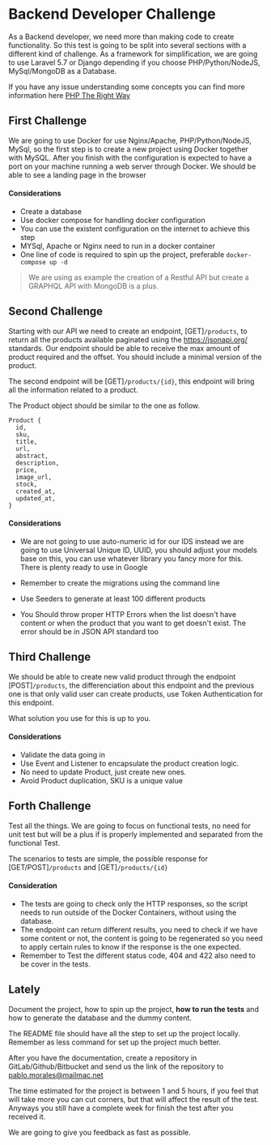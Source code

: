 # Backend Developer Challenge

As a Backend developer, we need more than making code to create functionality. So this test is going to be split into several sections with a different kind of challenge. As a framework for simplification, we are going to use Laravel 5.7 or Django depending if you choose PHP/Python/NodeJS, MySql/MongoDB as a Database. 

If you have any issue understanding some concepts you can find more information here [PHP The Right Way](https://phptherightway.com/)

## First Challenge

We are going to use Docker for use Nginx/Apache, PHP/Python/NodeJS, MySql, so the first step is to create a new project using Docker together with MySQL. After you finish with the configuration is expected to have a port on your machine running a web server through Docker. We should be able to see a landing page in the browser

#### Considerations
- Create a database
- Use docker compose for handling docker configuration
- You can use the existent configuration on the internet to achieve this step
- MYSql, Apache or Nginx need to run in a docker container 
- One line of code is required to spin up the project, preferable ```docker-compose up -d```


> We are using as example the creation of a Restful API but create a GRAPHQL API with MongoDB is a plus. 


## Second Challenge

Starting with our API we need to create an endpoint, [GET]```/products```, to return all the products available paginated using the https://jsonapi.org/ standards. Our endpoint should be able to receive the max amount of product required and the offset. You should include a minimal version of the product. 

The second endpoint will be [GET]```/products/{id}```, this endpoint will bring all the information related to a product. 

The Product object should be similar to the one as follow. 

```
Product {
  id, 
  sku,
  title, 
  url,
  abstract,
  description,
  price,
  image_url, 
  stock,
  created_at,
  updated_at,
}
```

#### Considerations

- We are not going to use auto-numeric id for our IDS instead we are going to use Universal Unique ID, UUID, you should adjust your models base on this, you can use whatever library you fancy more for this. There is plenty ready to use in Google
 
- Remember to create the migrations using the command line
- Use Seeders to generate at least 100 different products
- You Should throw proper HTTP Errors when the list doesn't have content or when the product that you want to get doesn't exist. The error should be in JSON API standard too


## Third Challenge

We should be able to create new valid product through the endpoint [POST]```/products```, the differenciation about this endpoint and the previous one is that only valid user can create products, use Token Authentication for this endpoint. 

What solution you use for this is up to you. 


#### Considerations 
- Validate the data going in
- Use Event and Listener to encapsulate the product creation logic. 
- No need to update Product, just create new ones. 
- Avoid Product duplication, SKU is a unique value


## Forth Challenge

Test all the things. We are going to focus on functional tests, no need for unit test but will be a plus if is properly implemented and separated from the functional Test.

The scenarios to tests are simple, the possible response for [GET/POST]```/products``` and [GET]```/products/{id}```

#### Consideration
- The tests are going to check only the HTTP responses, so the script needs to run outside of the Docker Containers, without using the database.
- The endpoint can return different results, you need to check if we have some content or not, the content is going to be regenerated so you need to apply certain rules to know if the response is the one expected.
- Remember to Test the different status code, 404 and 422 also need to be cover in the tests. 


## Lately 

Document the project, how to spin up the project, **how to run the tests** and how to generate the database and the dummy content. 

The README file should have all the step to set up the project locally. Remember as less command for set up the project much better. 

After you have the documentation, create a repository in GitLab/Github/Bitbucket and send us the link of the repository to pablo.morales@mailmac.net

The time estimated for the project is between 1 and 5 hours, if you feel that will take more you can cut corners, but that will affect the result of the test. Anyways you still have a complete week for finish the test after you received it.

We are going to give you feedback as fast as possible. 

